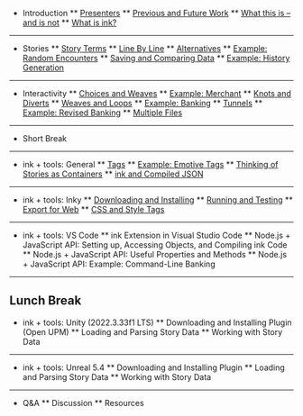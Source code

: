 * Introduction
** [Presenters](/introduction/presenters.md)
** [Previous and Future Work](/introduction/previousWork.md)
** [What this is – and is not](/introduction/whatThisIs.md)
** [What is ink?](/introduction/whatIsInk.md)
---
* Stories
** [Story Terms](/stories/storyTerms.md)
** [Line By Line](/stories/lineByLine.md)
** [Alternatives](/stories/alternatives.md)
** [Example: Random Encounters](/stories/exampleRandomEncounters.md)
** [Saving and Comparing Data](/stories/savingAndComparing.md)
** [Example: History Generation](/stories/exampleHistoryGeneration.md)
---
* Interactivity
** [Choices and Weaves](/interactivity/choiceAndWeave.md)
** [Example: Merchant](/interactivity/exampleMerchant.md)
** [Knots and Diverts](/interactivity/knotsAndDiverts.md)
** [Weaves and Loops](/interactivity/weavesAndLoops.md)
** [Example: Banking](/interactivity/exampleBanking.md)
** [Tunnels](/interactivity/tunnels.md)
** [Example: Revised Banking](/interactivity/exampleRevisedBanking.md)
** [Multiple Files](/interactivity/multipleFiles.md)
---
* Short Break
---
* ink + tools: General
** [Tags](/inkTools/general/tags.md)
** [Example: Emotive Tags](/inkTools/general/exampleEmotiveTags.md)
** [Thinking of Stories as Containers](/inkTools/general/storyContainers.md)
** [ink and Compiled JSON](/inkTools/general/compiledJSON.md)
---
* ink + tools: Inky
** [Downloading and Installing](/inkTools/inky/downloadingAndInstalling.md)
** [Running and Testing](/inkTools/inky/runningAndTesting.md)
** [Export for Web](/inkTools/inky/exportingForWeb.md)
** [CSS and Style Tags](/inkTools/inky/CSSAndStyleTags.md)
---
* ink + tools: VS Code
** ink Extension in Visual Studio Code
** Node.js + JavaScript API: Setting up, Accessing Objects, and Compiling ink Code
** Node.js + JavaScript API: Useful Properties and Methods
** Node.js + JavaScript API: Example: Command-Line Banking
---
Lunch Break
---
* ink + tools: Unity (2022.3.33f1 LTS)
** Downloading and Installing Plugin (Open UPM)
** Loading and Parsing Story Data
** Working with Story Data
---

* ink + tools: Unreal 5.4
** Downloading and Installing Plugin
** Loading and Parsing Story Data
** Working with Story Data
---
* Q&A
** Discussion
** Resources
